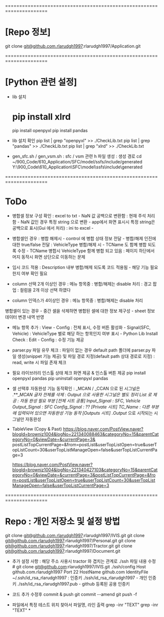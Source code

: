 =====================================================================
# [Repo 정보]
git clone git@github.com.rlarudgh1997:rlarudgh1997/Application.git

=====================================================================
# [Python 관련 설정]
- lib 설치
	# pip install xlrd
	pip install openpyxl
	pip install pandas

- lib 설치 확인
	pip list | grep "openpyxl" >> ./CheckLib.txt
	pip list | grep "pandas" >> ./CheckLib.txt
	pip list | grep "xlrd" >> ./CheckLib.txt

- gen_sfc.sh / gen_vsm.sh
	: sfc / vsm 관련 h 파일 생성
	: 생성 경로
cd ~/900_Code/610_Application/SFC/model/ssfs/include/generated
Y:\900_Code\610_Application\SFC\model\ssfs\include\generated


=====================================================================
# ToDo
- 병합셀 정보 구성 확인
	: excel to txt
		- NaN 값 공백으로 변환함 : 현재 주석 처리함
		- NaN 값인 경우 특정 string 으로 변환
		- app에서 화면 표시시 특정 string은 공백으로 표시(Gui 에서 처리)
	: ini to excel
		-


- 병합셀인 경우
	: 병합 해제시
		- control 에 병합 상태 정보 전달
		- 병합/해제 인진에 대한 true/false 전달
	: VehicleType 병합/해제 시
		- TCName 도 함꼐 병합 되도록 수정
		- TCName 병합시 VehicleType 함께 병합 되고 있음
	: 페이지 하단에서 머지 동작시 화면 상단으로 이동하는 문제

- 임시 코드 적용
	: Description 내부 병합/해제 되도록 코드 적용됨
		- 해당 기능 필요한지 여부 확인 필요

- column 선택 2개 이상인 경우
	: 메뉴 항목중 : 병합/해제는 disable 처리
	: 경고 팝업 : 컬럼을 2개 이상 선택 하였다

- column 인덱스가 4이상인 경우
	: 메뉴 항목중 : 병합/해제는 disable 처리




병합셀이 있는 경우
	- 중간 셀을 삭제하면 병합된 셀에 대한 정보 제구성
	- sheet 정보 데이터 변경 내역 반영
- 메뉴 항목 추가
	: View
		- Config : 전체 표시, 수정 버튼 활성화
		- Signal(SFC, Vehicle) : VehicleType 별로 해당 하는 항목인지 여부 표시
		- Python Lib Install Check
	: Edit
		- Config : 수정 기능 제공

- parser.py 파일 유무 체크
	: 파일이 없는 경우 default path 폴더에 parser.py 파일 생성(snippet 기능 제공) 및 파일 경로 지정(default path 상대 경로로 지정)
	: read, write 시 파일 존재 체크

- 필요 라이브러리 인스톨 상태 체크 화면 제공 & 인스톨 버튼 제공
	pip install openpyxl pandas
	pip uninstall openpyxl pandas




- 셀 선택후 자동완성 기능 동작확인
	: _MCAN / _CCAN 으로 된 시그널은 .**__MCAN 글자 전체를 삭제
	: Output 으로 사용한 시그널은 별도 정리 List 로 제공
	: 자동 완성 필요 부분
		[전체 시트 공통]
			Input_Signal : SFC, Vehicle
			Output_Signal : SFC
			Config_Signal : ??
		[Private 시트]
			TC_Name : 다른 부분에 입력되어 있으면 자동완성 기능 동작
		[Outputs 시트]
			.Output_ 으로 시작되는 시그널만 자동완성

- TableView (Copy & Past)
	https://blog.naver.com/PostView.naver?blogId=browniz1004&logNo=221340088463&categoryNo=15&parentCategoryNo=0&viewDate=&currentPage=3&	postListTopCurrentPage=&from=postList&userTopListOpen=true&userTopListCount=30&userTopListManageOpen=false&userTopListCurrentPage=3

	https://blog.naver.com/PostView.naver?blogId=browniz1004&logNo=221340427103&categoryNo=15&parentCategoryNo=0&viewDate=&currentPage=3&postListTopCurrentPage=&from=postList&userTopListOpen=true&userTopListCount=30&userTopListManageOpen=false&userTopListCurrentPage=3


































=====================================================================
# Repo : 개인 저장소 및 설정 방법
git clone git@github.com.rlarudgh1997:rlarudgh1997/IVIS.git
git clone git@github.com.rlarudgh1997:rlarudgh1997/Personal.git
git clone git@github.com.rlarudgh1997:rlarudgh1997/Tractor.git
git clone git@github.com.rlarudgh1997:rlarudgh1997/Document.git


- 추가 설정 사항
	: 해당 주소 사용시 tractor 와 겹치는 관계로 ./ssh 파일 내용 수정
		# git clone git@github.com:rlarudgh1997/IVIS.git
		./ssh/config
			Host github.com.rlarudgh1997
			Port 22
			HostName github.com
			IdentityFile ~/.ssh/id_rsa_rlarudgh1997
	: 인증키
		./ssh/id_rsa_rlarudgh1997
			- 개인 인증키
		./ssh/id_rsa_rlarudgh1997.pub
			- github 등록된 공용 인증키


- 코드 추가 수정후 commit & push
	git commit --amend
	git push -f


- 파일에서 특정 테스트 위치 찾아서 파일명, 라인 출력
	grep -inr "TEXT"
	grep -inr "TEXT" *

